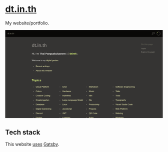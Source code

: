 # [dt.in.th](https://dt.in.th/)

My website/portfolio.

![Screenshot](https://github.com/dtinth/timelapse/blob/master/projects/dt.in.th_initial.png)

## Tech stack

This website [uses](https://github.com/dtinth/dt.in.th/pull/3) [Gatsby](https://www.gatsbyjs.org).
